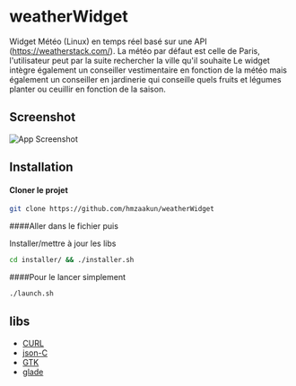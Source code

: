 # weatherWidget

Widget Météo (Linux) en temps réel basé sur une API (https://weatherstack.com/).
La météo par défaut est celle de Paris, l'utilisateur peut par la suite rechercher la ville qu'il souhaite
Le widget intègre également un conseiller vestimentaire en fonction de la météo
mais également un conseiller en jardinerie qui conseille quels fruits et légumes planter ou ceuillir en fonction de la saison.


## Screenshot

![App Screenshot](https://i.imgur.com/xP1HCrk.png)


## Installation


#### Cloner le projet

```bash
git clone https://github.com/hmzaakun/weatherWidget
```

####Aller dans le fichier puis

Installer/mettre à jour les libs

```bash
cd installer/ && ./installer.sh
```

####Pour le lancer simplement

```bash
./launch.sh
```


## libs

 - [CURL](https://curl.se/libcurl/c/)
 - [json-C](https://json-c.github.io/json-c/)
 - [GTK](https://www.gtk.org/)
 - [glade](https://glade.gnome.org/)

